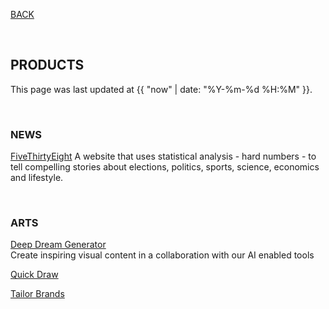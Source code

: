 [BACK](../road-to-data-science/)

<br>

## PRODUCTS

This page was last updated at {{ "now" | date: "%Y-%m-%d %H:%M" }}.

<br>

### NEWS

[FiveThirtyEight](https://fivethirtyeight.com/)
A website that uses statistical analysis - hard numbers - to tell compelling stories about elections, politics, sports, science, economics and lifestyle.

<br>

### ARTS

[Deep Dream Generator](https://deepdreamgenerator.com/)  
Create inspiring visual content in a collaboration with our AI enabled tools

[Quick Draw](https://quickdraw.withgoogle.com/)  

[Tailor Brands](https://www.tailorbrands.com/)  